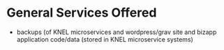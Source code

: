 
# General Services Offered

- backups (of KNEL microservices and wordpress/grav site and bizapp application code/data (stored in KNEL microservice systems)